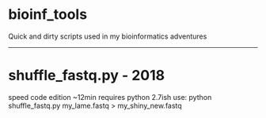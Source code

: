 # bioinf_tools
Quick and dirty scripts used in my bioinformatics adventures

-----------------------------------------------------------------

# shuffle_fastq.py - 2018

speed code edition ~12min
requires python 2.7ish
use:
  python shuffle_fastq.py my_lame.fastq > my_shiny_new.fastq


